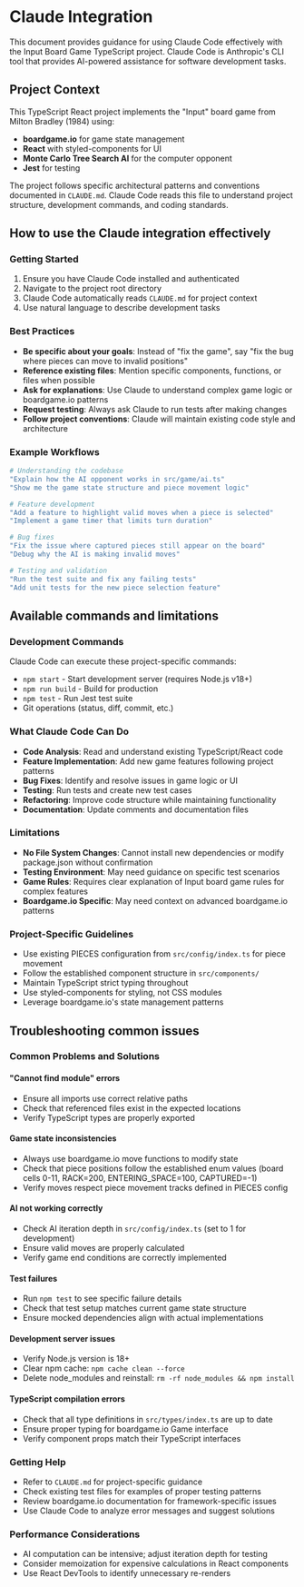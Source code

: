 # Claude Integration

This document provides guidance for using Claude Code effectively with the Input Board Game TypeScript project. Claude Code is Anthropic's CLI tool that provides AI-powered assistance for software development tasks.

## Project Context

This TypeScript React project implements the "Input" board game from Milton Bradley (1984) using:
- **boardgame.io** for game state management
- **React** with styled-components for UI
- **Monte Carlo Tree Search AI** for the computer opponent
- **Jest** for testing

The project follows specific architectural patterns and conventions documented in `CLAUDE.md`. Claude Code reads this file to understand project structure, development commands, and coding standards.

## How to use the Claude integration effectively

### Getting Started
1. Ensure you have Claude Code installed and authenticated
2. Navigate to the project root directory
3. Claude Code automatically reads `CLAUDE.md` for project context
4. Use natural language to describe development tasks

### Best Practices
- **Be specific about your goals**: Instead of "fix the game", say "fix the bug where pieces can move to invalid positions"
- **Reference existing files**: Mention specific components, functions, or files when possible
- **Ask for explanations**: Use Claude to understand complex game logic or boardgame.io patterns
- **Request testing**: Always ask Claude to run tests after making changes
- **Follow project conventions**: Claude will maintain existing code style and architecture

### Example Workflows
```bash
# Understanding the codebase
"Explain how the AI opponent works in src/game/ai.ts"
"Show me the game state structure and piece movement logic"

# Feature development
"Add a feature to highlight valid moves when a piece is selected"
"Implement a game timer that limits turn duration"

# Bug fixes
"Fix the issue where captured pieces still appear on the board"
"Debug why the AI is making invalid moves"

# Testing and validation
"Run the test suite and fix any failing tests"
"Add unit tests for the new piece selection feature"
```

## Available commands and limitations

### Development Commands
Claude Code can execute these project-specific commands:
- `npm start` - Start development server (requires Node.js v18+)
- `npm run build` - Build for production  
- `npm test` - Run Jest test suite
- Git operations (status, diff, commit, etc.)

### What Claude Code Can Do
- **Code Analysis**: Read and understand existing TypeScript/React code
- **Feature Implementation**: Add new game features following project patterns
- **Bug Fixes**: Identify and resolve issues in game logic or UI
- **Testing**: Run tests and create new test cases
- **Refactoring**: Improve code structure while maintaining functionality
- **Documentation**: Update comments and documentation files

### Limitations
- **No File System Changes**: Cannot install new dependencies or modify package.json without confirmation
- **Testing Environment**: May need guidance on specific test scenarios
- **Game Rules**: Requires clear explanation of Input board game rules for complex features
- **Boardgame.io Specific**: May need context on advanced boardgame.io patterns

### Project-Specific Guidelines
- Use existing PIECES configuration from `src/config/index.ts` for piece movement
- Follow the established component structure in `src/components/`
- Maintain TypeScript strict typing throughout
- Use styled-components for styling, not CSS modules
- Leverage boardgame.io's state management patterns

## Troubleshooting common issues

### Common Problems and Solutions

#### "Cannot find module" errors
- Ensure all imports use correct relative paths
- Check that referenced files exist in the expected locations
- Verify TypeScript types are properly exported

#### Game state inconsistencies
- Always use boardgame.io move functions to modify state
- Check that piece positions follow the established enum values (board cells 0-11, RACK=200, ENTERING_SPACE=100, CAPTURED=-1)
- Verify moves respect piece movement tracks defined in PIECES config

#### AI not working correctly
- Check AI iteration depth in `src/config/index.ts` (set to 1 for development)
- Ensure valid moves are properly calculated
- Verify game end conditions are correctly implemented

#### Test failures
- Run `npm test` to see specific failure details
- Check that test setup matches current game state structure
- Ensure mocked dependencies align with actual implementations

#### Development server issues
- Verify Node.js version is 18+ 
- Clear npm cache: `npm cache clean --force`
- Delete node_modules and reinstall: `rm -rf node_modules && npm install`

#### TypeScript compilation errors
- Check that all type definitions in `src/types/index.ts` are up to date
- Ensure proper typing for boardgame.io Game interface
- Verify component props match their TypeScript interfaces

### Getting Help
- Refer to `CLAUDE.md` for project-specific guidance
- Check existing test files for examples of proper testing patterns
- Review boardgame.io documentation for framework-specific issues
- Use Claude Code to analyze error messages and suggest solutions

### Performance Considerations
- AI computation can be intensive; adjust iteration depth for testing
- Consider memoization for expensive calculations in React components
- Use React DevTools to identify unnecessary re-renders
